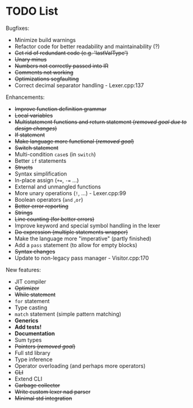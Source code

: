 #  TODO List

Bugfixes:
- Minimize build warnings
- Refactor code for better readability and maintainability (?)
- ~~Get rid of redundant code (e.g. 'lastValType')~~
- ~~Unary minus~~
- ~~Numbers not correctly passed into IR~~
- ~~Comments not working~~
- ~~Optimizations segfaulting~~
- Correct decimal separator handling - Lexer.cpp:137



Enhancements:
- ~~Improve function definition grammar~~
- ~~Local variables~~
- ~~Multistatement functions and return statement (_removed goal due to design changes_)~~
- ~~If statement~~
- ~~Make language more functional (_removed goal_)~~
- ~~Switch statement~~
- Multi-condition `case`s (in `switch`)
- Better `if` statements
- ~~Structs~~
- Syntax simplification
- In-place assign (`+=`, `-=` ...)
- External and unmangled functions
- More unary operations (`!`, ...) - Lexer.cpp:99
- Boolean operators (`and` ,`or`)
- ~~Better error reporting~~
- ~~Strings~~
- ~~Line counting (for better errors)~~
- Improve keyword and special symbol handling in the lexer
- ~~Do expression (multiple statements wrapper)~~
- Make the language more "imperative" (partly finished)
- Add a `pass` statement (to allow for empty blocks)
- ~~Syntax changes~~
- Update to non-legacy pass manager - Visitor.cpp:170



New features:
- JIT compiler
- ~~Optimizer~~
- ~~While statement~~
- `for` statement
- Type casting
- `match` statement (simple pattern matching)
- **Generics**
- **Add tests!**
- __Documentation__
- Sum types
- ~~Pointers (_removed goal_)~~
- Full std library
- Type inference
- Operator overloading (and perhaps more operators)
- ~~CLI~~
- Extend CLI
- ~~Garbage collector~~
- ~~Write custom lexer nad parser~~
- ~~Minimal std integration~~
